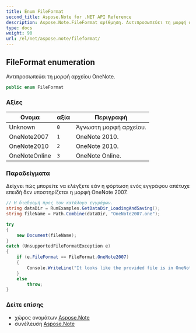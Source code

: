```yaml
---
title: Enum FileFormat
second_title: Aspose.Note for .NET API Reference
description: Aspose.Note.FileFormat αρίθμηση. Αντιπροσωπεύει τη μορφή αρχείου OneNote.
type: docs
weight: 90
url: /el/net/aspose.note/fileformat/
---
```

## FileFormat enumeration

Αντιπροσωπεύει τη μορφή αρχείου OneNote.

```csharp
public enum FileFormat
```

### Αξίες

| Ονομα | αξία | Περιγραφή |
| --- | --- | --- |
| Unknown | `0` | Άγνωστη μορφή αρχείου. |
| OneNote2007 | `1` | OneNote 2010. |
| OneNote2010 | `2` | OneNote 2010. |
| OneNoteOnline | `3` | OneNote Online. |

### Παραδείγματα

Δείχνει πώς μπορείτε να ελέγξετε εάν η φόρτωση ενός εγγράφου απέτυχε επειδή δεν υποστηρίζεται η μορφή OneNote 2007.

```csharp
// Η διαδρομή προς τον κατάλογο εγγράφων.
string dataDir = RunExamples.GetDataDir_LoadingAndSaving();
string fileName = Path.Combine(dataDir, "OneNote2007.one");

try
{
    new Document(fileName);
}
catch (UnsupportedFileFormatException e)
{
    if (e.FileFormat == FileFormat.OneNote2007)
    {
        Console.WriteLine("It looks like the provided file is in OneNote 2007 format that is not supported.");
    }
    else
        throw;
}
```

### Δείτε επίσης

* χώρος ονομάτων [Aspose.Note](../../aspose.note/)
* συνέλευση [Aspose.Note](../../)


